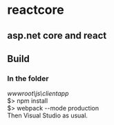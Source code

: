 # reactcore
## asp.net core and react
## Build 
### In the folder<br/> 
*wwwroot\js\clientapp*<br/> 
$> npm install<br/>
$> webpack --mode production<br/>
Then Visual Studio as usual.
